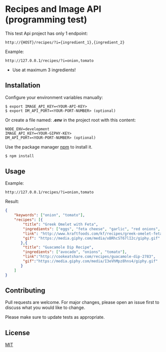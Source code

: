 # Recipes and Image API (programming test)

This test Api project has only 1 endpoint:

```
http://{HOST}/recipes/?i={ingredient_1},{ingredient_2}
```

Example:
```
http://127.0.0.1/recipes/?i=onion,tomato
```
* Use at maximum 3 ingredients!

## Installation

Configure your environment variables manually:
```
$ export IMAGE_API_KEY=<YOUR-API-KEY>
$ export DM_API_PORT=<YOUR-PORT-NUMBER> (optional)
```

Or create a file named: **.env** in the project root with this content:

```
NODE_ENV=development
IMAGE_API_KEY=<YOUR-GIPHY-KEY>
DM_API_PORT=<YOUR-PORT-NUMBER> (optional)
```

Use the package manager [npm](https://npmjs.com) to install it.

```bash
$ npm install
```

## Usage

Example:
```
http://127.0.0.1/recipes/?i=onion,tomato
```

Result:
```json
{
	"keywords": ["onion", "tomato"],
	"recipes": [{
		"title": "Greek Omelet with Feta",
		"ingredients": ["eggs", "feta cheese", "garlic", "red onions", "spinach", "tomato", "water"],
		"link": "http://www.kraftfoods.com/kf/recipes/greek-omelet-feta-104508.aspx",
		"gif": "https://media.giphy.com/media/xBRhcST67lI2c/giphy.gif"
	   },{
		"title": "Guacamole Dip Recipe",
		"ingredients": ["avocado", "onions", "tomato"],
		"link":"http://cookeatshare.com/recipes/guacamole-dip-2783",
		"gif":"https://media.giphy.com/media/I3eVhMpz8hns4/giphy.gif"
	   }
	]
}
```

## Contributing
Pull requests are welcome. For major changes, please open an issue first to discuss what you would like to change.

Please make sure to update tests as appropriate.

## License
[MIT](https://choosealicense.com/licenses/mit/)